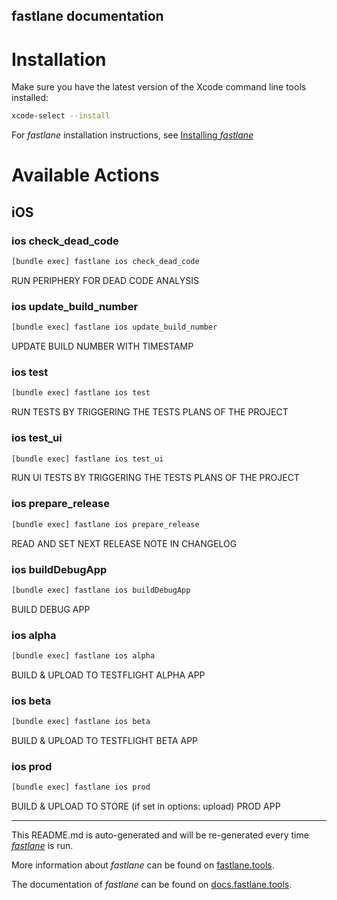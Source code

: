 fastlane documentation
----

# Installation

Make sure you have the latest version of the Xcode command line tools installed:

```sh
xcode-select --install
```

For _fastlane_ installation instructions, see [Installing _fastlane_](https://docs.fastlane.tools/#installing-fastlane)

# Available Actions

## iOS

### ios check_dead_code

```sh
[bundle exec] fastlane ios check_dead_code
```

RUN PERIPHERY FOR DEAD CODE ANALYSIS

### ios update_build_number

```sh
[bundle exec] fastlane ios update_build_number
```

UPDATE BUILD NUMBER WITH TIMESTAMP

### ios test

```sh
[bundle exec] fastlane ios test
```

RUN TESTS BY TRIGGERING THE TESTS PLANS OF THE PROJECT

### ios test_ui

```sh
[bundle exec] fastlane ios test_ui
```

RUN UI TESTS BY TRIGGERING THE TESTS PLANS OF THE PROJECT

### ios prepare_release

```sh
[bundle exec] fastlane ios prepare_release
```

READ AND SET NEXT RELEASE NOTE IN CHANGELOG

### ios buildDebugApp

```sh
[bundle exec] fastlane ios buildDebugApp
```

BUILD DEBUG APP

### ios alpha

```sh
[bundle exec] fastlane ios alpha
```

BUILD & UPLOAD TO TESTFLIGHT ALPHA APP

### ios beta

```sh
[bundle exec] fastlane ios beta
```

BUILD & UPLOAD TO TESTFLIGHT BETA APP

### ios prod

```sh
[bundle exec] fastlane ios prod
```

BUILD & UPLOAD TO STORE (if set in options: upload) PROD APP

----

This README.md is auto-generated and will be re-generated every time [_fastlane_](https://fastlane.tools) is run.

More information about _fastlane_ can be found on [fastlane.tools](https://fastlane.tools).

The documentation of _fastlane_ can be found on [docs.fastlane.tools](https://docs.fastlane.tools).
